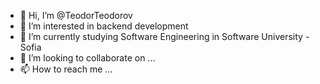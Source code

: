 - 👋 Hi, I’m @TeodorTeodorov
- 👀 I’m interested in backend development
- 🌱 I’m currently studying Software Engineering in Software University - Sofia
- 💞️ I’m looking to collaborate on ...
- 📫 How to reach me ...

<!---
TeodorTeodorov/TeodorTeodorov is a ✨ special ✨ repository because its `README.md` (this file) appears on your GitHub profile.
You can click the Preview link to take a look at your changes.
--->
